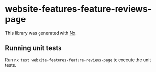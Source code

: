# website-features-feature-reviews-page

This library was generated with [Nx](https://nx.dev).

## Running unit tests

Run `nx test website-features-feature-reviews-page` to execute the unit tests.
